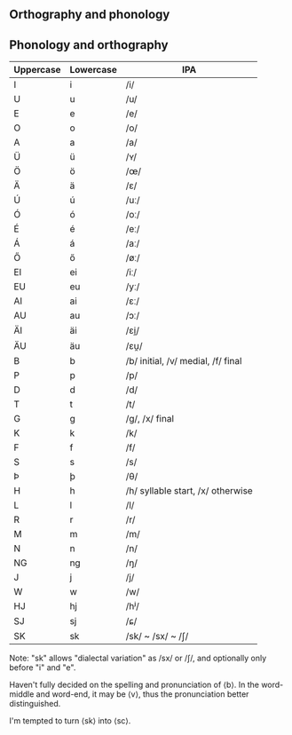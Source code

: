 ## Orthography and phonology

## Phonology and orthography

| Uppercase | Lowercase | IPA                                |
| --------- | --------- | ---------------------------------- |
| I         | i         | /i/                                |
| U         | u         | /u/                                |
| E         | e         | /e/                                |
| O         | o         | /o/                                |
| A         | a         | /a/                                |
| Ü         | ü         | /ʏ/                                |
| Ö         | ö         | /œ/                                |
| Ä         | ä         | /ɛ/                                |
| Ú         | ú         | /uː/                               |
| Ó         | ó         | /oː/                               |
| É         | é         | /eː/                               |
| Á         | á         | /aː/                               |
| Ő         | ő         | /øː/                               |
| EI        | ei        | /iː/                               |
| EU        | eu        | /yː/                               |
| AI        | ai        | /ɛː/                               |
| AU        | au        | /ɔː/                               |
| ÄI        | äi        | /ɛi̯/                               |
| ÄU        | äu        | /ɛu̯/                               |
| B         | b         | /b/ initial, /v/ medial, /f/ final |
| P         | p         | /p/                                |
| D         | d         | /d/                                |
| T         | t         | /t/                                |
| G         | g         | /g/, /x/ final                     |
| K         | k         | /k/                                |
| F         | f         | /f/                                |
| S         | s         | /s/                                |
| Þ         | þ         | /θ/                                |
| H         | h         | /h/ syllable start, /x/ otherwise  |
| L         | l         | /l/                                |
| R         | r         | /r/                                |
| M         | m         | /m/                                |
| N         | n         | /n/                                |
| NG        | ng        | /ŋ/                                |
| J         | j         | /j/                                |
| W         | w         | /w/                                |
| HJ        | hj        | /hʲ/                               |
| SJ        | sj        | /ɕ/                                |
| SK        | sk        | /sk/ ~ /sx/ ~ /ʃ/                  |

Note: "sk" allows "dialectal variation" as /sx/ or /ʃ/, and optionally only
before "i" and "e".

Haven't fully decided on the spelling and pronunciation of ⟨b⟩. In the
word-middle and word-end, it may be ⟨v⟩, thus the pronunciation better
distinguished.

I'm tempted to turn ⟨sk⟩ into ⟨sc⟩.

